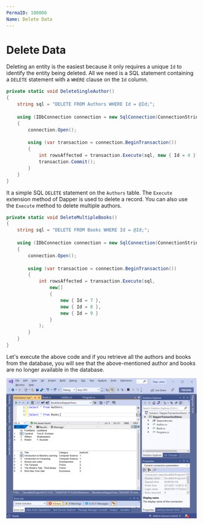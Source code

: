 ```yaml
---
PermaID: 100006
Name: Delete Data
---
```


# Delete Data

Deleting an entity is the easiest because it only requires a unique `Id` to identify the entity being deleted. All we need is a SQL statement containing a `DELETE` statement with a `WHERE` clause on the `Id` column.

```csharp
private static void DeleteSingleAuthor()
{
    string sql = "DELETE FROM Authors WHERE Id = @Id;";

    using (IDbConnection connection = new SqlConnection(ConnectionString))
    {
        connection.Open();

        using (var transaction = connection.BeginTransaction())
        {
            int rowsAffected = transaction.Execute(sql, new { Id = 4 });
            transaction.Commit();
        }
    }
}
```

It a simple SQL `DELETE` statement on the `Authors` table. The `Execute` extension method of Dapper is used to delete a record. You can also use the `Execute` method to delete multiple authors.

```csharp
private static void DeleteMultipleBooks()
{
    string sql = "DELETE FROM Books WHERE Id = @Id;";

    using (IDbConnection connection = new SqlConnection(ConnectionString))
    {
        connection.Open();

        using (var transaction = connection.BeginTransaction())
        {
            int rowsAffected = transaction.Execute(sql,
                new[]
                {
                    new { Id = 7 },
                    new { Id = 8 },
                    new { Id = 9 }
                }
            );
        }
    }
}
```

Let's execute the above code and if you retrieve all the authors and books from the database, you will see that the above-mentioned author and books are no longer available in the database.

<img src="images/delete-data-1.png" alt="Retrieve data">

